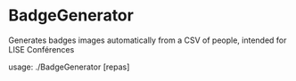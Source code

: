 # BadgeGenerator
Generates badges images automatically from a CSV of people, intended for LISE Conférences

usage: ./BadgeGenerator <path to CSV file> [repas]
